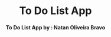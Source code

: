 <h1 align="center"> To Do List App </h1>

<h4 align="center">To Do List App by : Natan Oliveira Bravo</h4>

